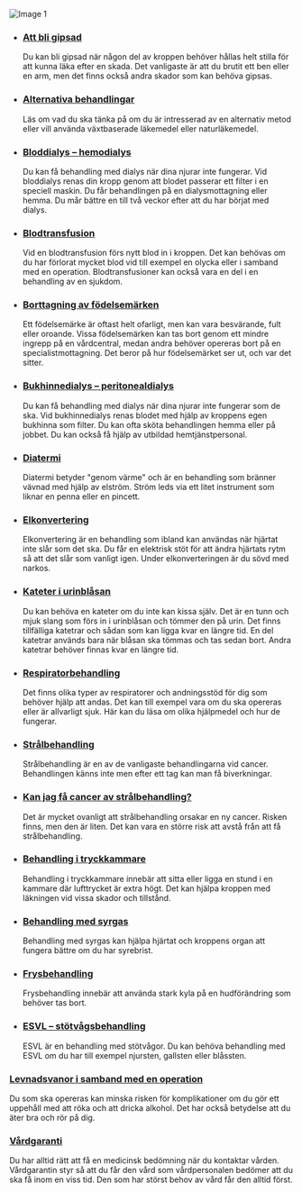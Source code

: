 ![Image 1](https://www.1177.se/globalassets/1177/nationell/media/fotografier/olyckor-och-skador/olyckor-och-skador/gipsas0.jpg?saved=2021-05-27+02:25)

*   ### [Att bli gipsad](https://www.1177.se/undersokning-behandling/fler-behandlingar/att-bli-gipsad/)
    
    Du kan bli gipsad när någon del av kroppen behöver hållas helt stilla för att kunna läka efter en skada. Det vanligaste är att du brutit ett ben eller en arm, men det finns också andra skador som kan behöva gipsas.
    
*   ### [Alternativa behandlingar](https://www.1177.se/undersokning-behandling/fler-behandlingar/alternativa-behandlingar/)
    
    Läs om vad du ska tänka på om du är intresserad av en alternativ metod eller vill använda växtbaserade läkemedel eller naturläkemedel.
    
*   ### [Bloddialys – hemodialys](https://www.1177.se/undersokning-behandling/fler-behandlingar/bloddialys--hemodialys/)
    
    Du kan få behandling med dialys när dina njurar inte fungerar. Vid bloddialys renas din kropp genom att blodet passerar ett filter i en speciell maskin. Du får behandlingen på en dialysmottagning eller hemma. Du mår bättre en till två veckor efter att du har börjat med dialys.
    
*   ### [Blodtransfusion](https://www.1177.se/undersokning-behandling/fler-behandlingar/blodtransfusion/)
    
    Vid en blodtransfusion förs nytt blod in i kroppen. Det kan behövas om du har förlorat mycket blod vid till exempel en olycka eller i samband med en operation. Blodtransfusioner kan också vara en del i en behandling av en sjukdom.
    
*   ### [Borttagning av födelsemärken](https://www.1177.se/undersokning-behandling/fler-behandlingar/borttagning-av-fodelsemarken/)
    
    Ett födelsemärke är oftast helt ofarligt, men kan vara besvärande, fult eller oroande. Vissa födelsemärken kan tas bort genom ett mindre ingrepp på en vårdcentral, medan andra behöver opereras bort på en specialistmottagning. Det beror på hur födelsemärket ser ut, och var det sitter.
    
*   ### [Bukhinnedialys – peritonealdialys](https://www.1177.se/undersokning-behandling/fler-behandlingar/bukhinnedialys--peritonealdialys/)
    
    Du kan få behandling med dialys när dina njurar inte fungerar som de ska. Vid bukhinnedialys renas blodet med hjälp av kroppens egen bukhinna som filter. Du kan ofta sköta behandlingen hemma eller på jobbet. Du kan också få hjälp av utbildad hemtjänstpersonal.
    
*   ### [Diatermi](https://www.1177.se/undersokning-behandling/fler-behandlingar/diatermi/)
    
    Diatermi betyder "genom värme" och är en behandling som bränner vävnad med hjälp av elström. Ström leds via ett litet instrument som liknar en penna eller en pincett.
    
*   ### [Elkonvertering](https://www.1177.se/undersokning-behandling/fler-behandlingar/elkonvertering/)
    
    Elkonvertering är en behandling som ibland kan användas när hjärtat inte slår som det ska. Du får en elektrisk stöt för att ändra hjärtats rytm så att det slår som vanligt igen. Under elkonverteringen är du sövd med narkos.
    
*   ### [Kateter i urinblåsan](https://www.1177.se/undersokning-behandling/fler-behandlingar/kateter-i-urinblasan/)
    
    Du kan behöva en kateter om du inte kan kissa själv. Det är en tunn och mjuk slang som förs in i urinblåsan och tömmer den på urin. Det finns tillfälliga katetrar och sådan som kan ligga kvar en längre tid. En del katetrar används bara när blåsan ska tömmas och tas sedan bort. Andra katetrar behöver finnas kvar en längre tid.
    
*   ### [Respiratorbehandling](https://www.1177.se/undersokning-behandling/fler-behandlingar/Respiratorbehandling/)
    
    Det finns olika typer av respiratorer och andningsstöd för dig som behöver hjälp att andas. Det kan till exempel vara om du ska opereras eller är allvarligt sjuk. Här kan du läsa om olika hjälpmedel och hur de fungerar.
    
*   ### [Strålbehandling](https://www.1177.se/undersokning-behandling/fler-behandlingar/stralbehandling/)
    
    Strålbehandling är en av de vanligaste behandlingarna vid cancer. Behandlingen känns inte men efter ett tag kan man få biverkningar.
    
*   ### [Kan jag få cancer av strålbehandling?](https://www.1177.se/undersokning-behandling/fler-behandlingar/kan-jag-fa-cancer-av-stralbehandling/)
    
    Det är mycket ovanligt att strålbehandling orsakar en ny cancer. Risken finns, men den är liten. Det kan vara en större risk att avstå från att få strålbehandling.
    
*   ### [Behandling i tryckkammare](https://www.1177.se/undersokning-behandling/fler-behandlingar/behandling-i-tryckkammare/)
    
    Behandling i tryckkammare innebär att sitta eller ligga en stund i en kammare där lufttrycket är extra högt. Det kan hjälpa kroppen med läkningen vid vissa skador och tillstånd.
    
*   ### [Behandling med syrgas](https://www.1177.se/undersokning-behandling/fler-behandlingar/syrgasbehandling/)
    
    Behandling med syrgas kan hjälpa hjärtat och kroppens organ att fungera bättre om du har syrebrist.
    
*   ### [Frysbehandling](https://www.1177.se/undersokning-behandling/fler-behandlingar/frysbehandling/)
    
    Frysbehandling innebär att använda stark kyla på en hudförändring som behöver tas bort.
    
*   ### [ESVL – stötvågsbehandling](https://www.1177.se/undersokning-behandling/fler-behandlingar/esvl-stotvagsbehandling/)
    
    ESVL är en behandling med stötvågor. Du kan behöva behandling med ESVL om du har till exempel njursten, gallsten eller blåssten.
    

### [Levnadsvanor i samband med en operation](https://www.1177.se/undersokning-behandling/operationer/fore-och-efter-operation/levnadsvanor-i-samband-med-operation/)

Du som ska opereras kan minska risken för komplikationer om du gör ett uppehåll med att röka och att dricka alkohol. Det har också betydelse att du äter bra och rör på dig.

### [Vårdgaranti](https://www.1177.se/sa-fungerar-varden/lagar-och-bestammelser/vardgaranti/)

Du har alltid rätt att få en medicinsk bedömning när du kontaktar vården. Vårdgarantin styr så att du får den vård som vårdpersonalen bedömer att du ska få inom en viss tid. Den som har störst behov av vård får den alltid först.